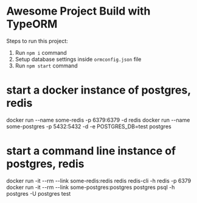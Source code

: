 # Awesome Project Build with TypeORM

Steps to run this project:

1. Run `npm i` command
2. Setup database settings inside `ormconfig.json` file
3. Run `npm start` command

# start a docker instance of postgres, redis

docker run --name some-redis -p 6379:6379 -d redis
docker run --name some-postgres -p 5432:5432 -d -e POSTGRES_DB=test postgres

# start a command line instance of postgres, redis

docker run -it --rm --link some-redis:redis redis redis-cli -h redis -p 6379
docker run -it --rm --link some-postgres:postgres postgres psql -h postgres -U postgres test
